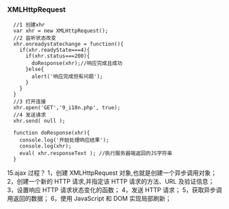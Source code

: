 ### XMLHttpRequest

```
  //1 创建xhr
  var xhr = new XMLHttpRequest();
  //2 监听状态改变
  xhr.onreadystatechange = function(){
    if(xhr.readyState===4){
      if(xhr.status===200){
        doResponse(xhr);//响应完成且成功
      }else{
        alert('响应完成但有问题');
      }
    }
  }
  //3 打开连接
  xhr.open('GET','9_i18n.php', true);
  //4 发送请求
  xhr.send( null );

  function doResponse(xhr){
    console.log('开始处理响应结果');
    console.log(xhr);
    eval( xhr.responseText ); //执行服务器端返回的JS字符串
  }
```

15.ajax 过程？
1，创建 XMLHttpRequest 对象,也就是创建一个异步调用对象；
2，创建一个新的 HTTP 请求,并指定该 HTTP 请求的方法、URL 及验证信息；
3，设置响应 HTTP 请求状态变化的函数；
4，发送 HTTP 请求；
5，获取异步调用返回的数据；
6，使用 JavaScript 和 DOM 实现局部刷新；
